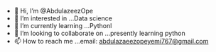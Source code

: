 - 👋 Hi, I’m @AbdulazeezOpe
- 👀 I’m interested in ...Data science
- 🌱 I’m currently learning ...Pythonl
- 💞️ I’m looking to collaborate on ...presently learning python
- 📫 How to reach me ...email: abdulazaeezopeyemi767@gmail.com

<!---
AbdulazeezOpe/AbdulazeezOpe is a ✨ special ✨ repository because its `README.md` (this file) appears on your GitHub profile.
You can click the Preview link to take a look at your changes.
--->
